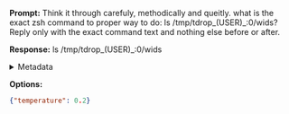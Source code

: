 **Prompt:**
Think it through carefuly, methodically and queitly. what is the exact zsh command to proper way to do: ls /tmp/tdrop_$($USER)_:0/wids?
Reply only with the exact command text and nothing else before or after.

**Response:**
ls /tmp/tdrop_$($USER)_:0/wids

<details><summary>Metadata</summary>

- Duration: 1122 ms
- Datetime: 2023-08-04T16:16:43.751701
- Model: gpt-3.5-turbo-0613

</details>

**Options:**
```json
{"temperature": 0.2}
```

